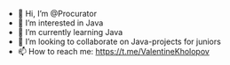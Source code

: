 - 👋 Hi, I’m @Procurator
- 👀 I’m interested in Java
- 🌱 I’m currently learning Java
- 💞️ I’m looking to collaborate on Java-projects for juniors
- 📫 How to reach me: https://t.me/ValentineKholopov

<!---
Procurator/Procurator is a ✨ special ✨ repository because its `README.md` (this file) appears on your GitHub profile.
You can click the Preview link to take a look at your changes.
--->

